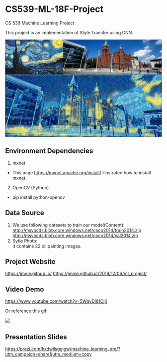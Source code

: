 # CS539-ML-18F-Project
CS 539 Machine Learning Project 

This project is an implementation of Style Transfer using CNN.

![](/images/uol_output.jpg)


## Environment Dependencies
1. mxnet 
* This page https://mxnet.apache.org/install/ illustrated how to install mxnet.
2. OpenCV (Python) 
* pip install python-opencv

## Data Source
1. We use following datasets to train our model(Content):        
    http://msvocds.blob.core.windows.net/coco2014/train2014.zip
    http://msvocds.blob.core.windows.net/coco2014/val2014.zip
2. Sytle Photo:         
    It contains 22 oil painting images.

## Project Website
https://jmnie.github.io/
https://jmnie.github.io/2018/12/06/ml_project/

## Video Demo 
https://www.youtube.com/watch?v=5WqvDl81Cj0

Or reference this gif:

![](/images/demo.gif)

## Presentation Slides
https://prezi.com/kxdwilsggigw/machine_learning_pre/?utm_campaign=share&utm_medium=copy
